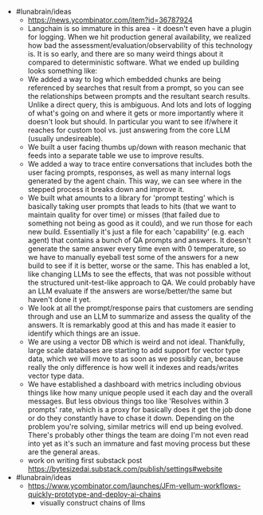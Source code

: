 - #lunabrain/ideas
	- https://news.ycombinator.com/item?id=36787924
	- Langchain is so immature in this area - it doesn't even have a plugin for logging. When we hit production general availability, we realized how bad the assessment/evaluation/observability of this technology is. It is so early, and there are so many weird things about it compared to deterministic software.
	  What we ended up building looks something like:
	- We added a way to log which embedded chunks are being referenced by searches that result from a prompt, so you can see the relationships between prompts and the resultant search results. Unlike a direct query, this is ambiguous. And lots and lots of logging of what's going on and where it gets or more importantly where it doesn't look but should. In particular you want to see if/where it reaches for custom tool vs. just answering from the core LLM (usually undesireable).
	- We built a user facing thumbs up/down with reason mechanic that feeds into a separate table we use to improve results.
	- We added a way to trace entire conversations that includes both the user facing prompts, responses, as well as many internal logs generated by the agent chain. This way, we can see where in the stepped process it breaks down and improve it.
	- We built what amounts to a library for 'prompt testing' which is basically taking user prompts that leads to hits (that we want to maintain quality for over time) or misses (that failed due to something not being as good as it could), and we run those for each new build. Essentially it's just a file for each 'capability' (e.g. each agent) that contains a bunch of QA prompts and answers. It doesn't generate the same answer every time even with 0 temperature, so we have to manually eyeball test some of the answers for a new build to see if it is better, worse or the same. This has enabled a lot, like changing LLMs to see the effects, that was not possible without the structured unit-test-like approach to QA. We could probably have an LLM evaluate if the answers are worse/better/the same but haven't done it yet.
	- We look at all the prompt/response pairs that customers are sending through and use an LLM to summarize and assess the quality of the answers. It is remarkably good at this and has made it easier to identify which things are an issue.
	- We are using a vector DB which is weird and not ideal. Thankfully, large scale databases are starting to add support for vector type data, which we will move to as soon as we possibly can, because really the only difference is how well it indexes and reads/writes vector type data.
	- We have established a dashboard with metrics including obvious things like how many unique people used it each day and the overall messages. But less obvious things too like 'Resolves within 3 prompts' rate, which is a proxy for basically does it get the job done or do they constantly have to chase it down. Depending on the problem you're solving, similar metrics will end up being evolved.
	  There's probably other things the team are doing I'm not even read into yet as it's such an immature and fast moving process but these are the general areas.
	- work on writing first substack post https://bytesizedai.substack.com/publish/settings#website
- #lunabrain/ideas
	- https://www.ycombinator.com/launches/JFm-vellum-workflows-quickly-prototype-and-deploy-ai-chains
		- visually construct chains of llms